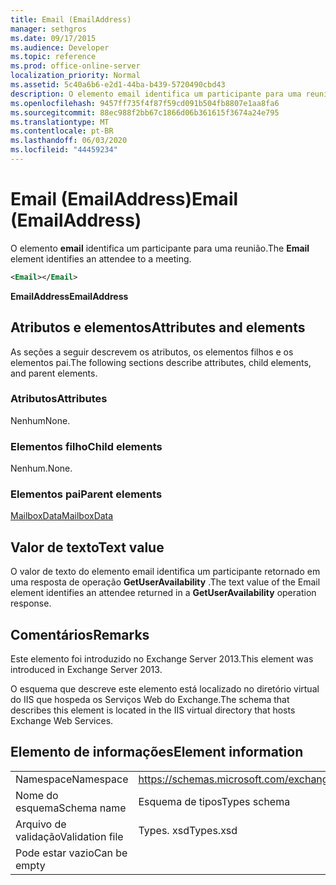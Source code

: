 ```yaml
---
title: Email (EmailAddress)
manager: sethgros
ms.date: 09/17/2015
ms.audience: Developer
ms.topic: reference
ms.prod: office-online-server
localization_priority: Normal
ms.assetid: 5c40a6b6-e2d1-44ba-b439-5720490cbd43
description: O elemento email identifica um participante para uma reunião.
ms.openlocfilehash: 9457ff735f4f87f59cd091b504fb8807e1aa8fa6
ms.sourcegitcommit: 88ec988f2bb67c1866d06b361615f3674a24e795
ms.translationtype: MT
ms.contentlocale: pt-BR
ms.lasthandoff: 06/03/2020
ms.locfileid: "44459234"
---
```

# <a name="email-emailaddress"></a><span data-ttu-id="b6082-103">Email (EmailAddress)</span><span class="sxs-lookup"><span data-stu-id="b6082-103">Email (EmailAddress)</span></span>

<span data-ttu-id="b6082-104">O elemento **email** identifica um participante para uma reunião.</span><span class="sxs-lookup"><span data-stu-id="b6082-104">The **Email** element identifies an attendee to a meeting.</span></span> 
  
```XML
<Email></Email>
```

 <span data-ttu-id="b6082-105">**EmailAddress**</span><span class="sxs-lookup"><span data-stu-id="b6082-105">**EmailAddress**</span></span>
## <a name="attributes-and-elements"></a><span data-ttu-id="b6082-106">Atributos e elementos</span><span class="sxs-lookup"><span data-stu-id="b6082-106">Attributes and elements</span></span>

<span data-ttu-id="b6082-107">As seções a seguir descrevem os atributos, os elementos filhos e os elementos pai.</span><span class="sxs-lookup"><span data-stu-id="b6082-107">The following sections describe attributes, child elements, and parent elements.</span></span>
  
### <a name="attributes"></a><span data-ttu-id="b6082-108">Atributos</span><span class="sxs-lookup"><span data-stu-id="b6082-108">Attributes</span></span>

<span data-ttu-id="b6082-109">Nenhum</span><span class="sxs-lookup"><span data-stu-id="b6082-109">None.</span></span>
  
### <a name="child-elements"></a><span data-ttu-id="b6082-110">Elementos filho</span><span class="sxs-lookup"><span data-stu-id="b6082-110">Child elements</span></span>

<span data-ttu-id="b6082-111">Nenhum.</span><span class="sxs-lookup"><span data-stu-id="b6082-111">None.</span></span>
  
### <a name="parent-elements"></a><span data-ttu-id="b6082-112">Elementos pai</span><span class="sxs-lookup"><span data-stu-id="b6082-112">Parent elements</span></span>

[<span data-ttu-id="b6082-113">MailboxData</span><span class="sxs-lookup"><span data-stu-id="b6082-113">MailboxData</span></span>](mailboxdata.md)
  
## <a name="text-value"></a><span data-ttu-id="b6082-114">Valor de texto</span><span class="sxs-lookup"><span data-stu-id="b6082-114">Text value</span></span>

<span data-ttu-id="b6082-115">O valor de texto do elemento email identifica um participante retornado em uma resposta de operação **GetUserAvailability** .</span><span class="sxs-lookup"><span data-stu-id="b6082-115">The text value of the Email element identifies an attendee returned in a **GetUserAvailability** operation response.</span></span> 
  
## <a name="remarks"></a><span data-ttu-id="b6082-116">Comentários</span><span class="sxs-lookup"><span data-stu-id="b6082-116">Remarks</span></span>

<span data-ttu-id="b6082-117">Este elemento foi introduzido no Exchange Server 2013.</span><span class="sxs-lookup"><span data-stu-id="b6082-117">This element was introduced in Exchange Server 2013.</span></span>
  
<span data-ttu-id="b6082-118">O esquema que descreve este elemento está localizado no diretório virtual do IIS que hospeda os Serviços Web do Exchange.</span><span class="sxs-lookup"><span data-stu-id="b6082-118">The schema that describes this element is located in the IIS virtual directory that hosts Exchange Web Services.</span></span>
  
## <a name="element-information"></a><span data-ttu-id="b6082-119">Elemento de informações</span><span class="sxs-lookup"><span data-stu-id="b6082-119">Element information</span></span>

|||
|:-----|:-----|
|<span data-ttu-id="b6082-120">Namespace</span><span class="sxs-lookup"><span data-stu-id="b6082-120">Namespace</span></span>  <br/> |https://schemas.microsoft.com/exchange/services/2006/types  <br/> |
|<span data-ttu-id="b6082-121">Nome do esquema</span><span class="sxs-lookup"><span data-stu-id="b6082-121">Schema name</span></span>  <br/> |<span data-ttu-id="b6082-122">Esquema de tipos</span><span class="sxs-lookup"><span data-stu-id="b6082-122">Types schema</span></span>  <br/> |
|<span data-ttu-id="b6082-123">Arquivo de validação</span><span class="sxs-lookup"><span data-stu-id="b6082-123">Validation file</span></span>  <br/> |<span data-ttu-id="b6082-124">Types. xsd</span><span class="sxs-lookup"><span data-stu-id="b6082-124">Types.xsd</span></span>  <br/> |
|<span data-ttu-id="b6082-125">Pode estar vazio</span><span class="sxs-lookup"><span data-stu-id="b6082-125">Can be empty</span></span>  <br/> ||
   

